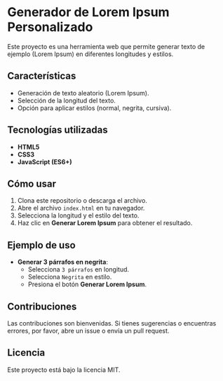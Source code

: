 # Generador de Lorem Ipsum Personalizado

Este proyecto es una herramienta web que permite generar texto de ejemplo (Lorem Ipsum) en diferentes longitudes y estilos.

## Características

- Generación de texto aleatorio (Lorem Ipsum).
- Selección de la longitud del texto.
- Opción para aplicar estilos (normal, negrita, cursiva).

## Tecnologías utilizadas

- **HTML5**
- **CSS3**
- **JavaScript (ES6+)**

## Cómo usar

1. Clona este repositorio o descarga el archivo.
2. Abre el archivo `index.html` en tu navegador.
3. Selecciona la longitud y el estilo del texto.
4. Haz clic en **Generar Lorem Ipsum** para obtener el resultado.

## Ejemplo de uso

- **Generar 3 párrafos en negrita**:
  - Selecciona `3 párrafos` en longitud.
  - Selecciona `Negrita` en estilo.
  - Presiona el botón **Generar Lorem Ipsum**.

## Contribuciones

Las contribuciones son bienvenidas. Si tienes sugerencias o encuentras errores, por favor, abre un issue o envía un pull request.

## Licencia

Este proyecto está bajo la licencia MIT.
